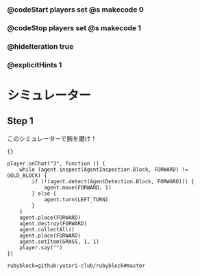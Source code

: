 ### @codeStart players set @s makecode 0
### @codeStop players set @s makecode 1

### @hideIteration true 
### @explicitHints 1

# シミュレーター
<!-- # Holodeck  -->

## Step 1
このシミュレーターで腕を磨け！
<!-- Use this holodeck to sharpen your skills!  -->

```template
{}
```

```ghost
player.onChat("3", function () {
    while (agent.inspect(AgentInspection.Block, FORWARD) != GOLD_BLOCK) {
        if (!(agent.detect(AgentDetection.Block, FORWARD))) {
            agent.move(FORWARD, 1)
        } else {
            agent.turn(LEFT_TURN)
        }
    }
    agent.place(FORWARD)
    agent.destroy(FORWARD)
    agent.collectAll()
    agent.place(FORWARD)
    agent.setItem(GRASS, 1, 1)
    player.say("")
})
```
```package
rubyblock=github:yutari-club/rubyblock#master
```